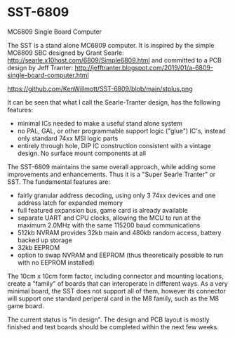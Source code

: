 # SST-6809
MC6809 Single Board Computer

The SST is a stand alone MC6809 computer. It is inspired by the simple MC6809 SBC designed by Grant Searle:
http://searle.x10host.com/6809/Simple6809.html
and committed to a PCB design by Jeff Tranter:
http://jefftranter.blogspot.com/2019/01/a-6809-single-board-computer.html

https://github.com/KenWillmott/SST-6809/blob/main/stplus.png

It can be seen that what I call the Searle-Tranter design, has the following features:
- minimal ICs needed to make a useful stand alone system
- no PAL, GAL, or other programmable support logic ("glue") IC's, instead only standard 74xx MSI logic parts
- entirely through hole, DIP IC construction consistent with a vintage design. No surface mount components at all

The SST-6809 maintains the same overall approach, while adding some improvements and enhancements. Thus it is a "Super Searle Tranter" or SST. The fundamental features are:
- fairly granular address decoding, using only 3 74xx devices and one address latch for expanded memory
- full featured expansion bus, game card is already available
- separate UART and CPU clocks, allowing the MCU to run at the maximum 2.0MHz with the same 115200 baud communications
- 512kb NVRAM provides 32kb main and 480kb random access, battery backed up storage
- 32kb EEPROM
- option to swap NVRAM and EEPROM (thus theoretically possible to run with no EEPROM installed)

The 10cm x 10cm form factor, including connector and mounting locations, create a "family" of boards that can interoperate in different ways. As a very minimal board, the SST does not support all of them, however its connector will support one standard periperal card in the M8 family, such as the M8 game board.

The current status is "in design". The design and PCB layout is mostly finished and test boards should be completed within the next few weeks.
